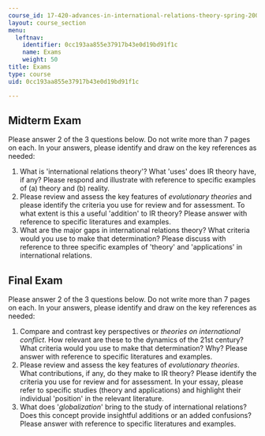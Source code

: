 ```yaml
---
course_id: 17-420-advances-in-international-relations-theory-spring-2003
layout: course_section
menu:
  leftnav:
    identifier: 0cc193aa855e37917b43e0d19bd91f1c
    name: Exams
    weight: 50
title: Exams
type: course
uid: 0cc193aa855e37917b43e0d19bd91f1c

---
```


Midterm Exam
------------

Please answer 2 of the 3 questions below. Do not write more than 7 pages on each. In your answers, please identify and draw on the key references as needed:

1.  What is 'international relations theory'? What 'uses' does IR theory have, if any? Please respond and illustrate with reference to specific examples of (a) theory and (b) reality.
2.  Please review and assess the key features of _evolutionary theories_ and please identify the criteria you use for review and for assessment. To what extent is this a useful 'addition' to IR theory? Please answer with reference to specific literatures and examples.
3.  What are the major gaps in international relations theory? What criteria would you use to make that determination? Please discuss with reference to three specific examples of 'theory' and 'applications' in international relations.

Final Exam
----------

Please answer 2 of the 3 questions below. Do not write more than 7 pages on each. In your answers, please identify and draw on the key references as needed:

1.  Compare and contrast key perspectives or _theories on international conflict_. How relevant are these to the dynamics of the 21st century? What criteria would you use to make that determination? Why? Please answer with reference to specific literatures and examples.
2.  Please review and assess the key features of _evolutionary theories_. What contributions, if any, do they make to IR theory? Please identify the criteria you use for review and for assessment. In your essay, please refer to specific studies (theory and applications) and highlight their individual 'position' in the relevant literature.
3.  What does '_globalization_' bring to the study of international relations? Does this concept provide insightful additions or an added confusions? Please answer with reference to specific literatures and examples.
